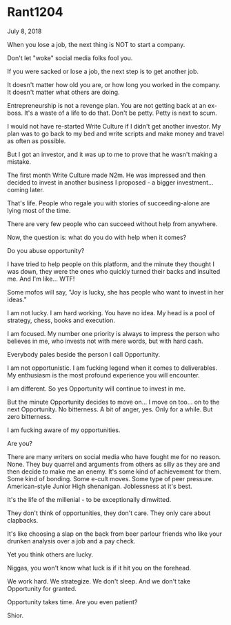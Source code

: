 # Rant1204


July 8, 2018

When you lose a job, the next thing is NOT to start a company.

Don't let "woke" social media folks fool you.

If you were sacked or lose a job, the next step is to get another job. 

It doesn't matter how old you are, or how long you worked in the company. It doesn't matter what others are doing.

Entrepreneurship is not a revenge plan. You are not getting back at an ex-boss. It's a waste of a life to do that. Don't be petty. Petty is next to scum.

I would not have re-started Write Culture if I didn't get another investor. My plan was to go back to my bed and write scripts and make money and travel as often as possible.

But I got an investor, and it was up to me to prove that he wasn't making a mistake.

The first month Write Culture made N2m. He was impressed and then decided to invest in another business I proposed - a bigger investment... coming later.

That's life. People who regale you with stories of succeeding-alone are lying most of the time.

There are very few people who can succeed without help from anywhere.

Now, the question is: what do you do with help when it comes?

Do you abuse opportunity?

I have tried to help people on this platform, and the minute they thought I was down, they were the ones who quickly turned their backs and insulted me. And I'm like... WTF!

Some mofos will say, "Joy is lucky, she has people who want to invest in her ideas."

I am not lucky. I am hard working. You have no idea. My head is a pool of strategy, chess, books and execution.

I am focused. My number one priority is always to impress the person who believes in me, who invests not with mere words, but with hard cash.

Everybody pales beside the person I call Opportunity.

I am not opportunistic. I am fucking legend when it comes to deliverables. My enthusiasm is the most profound experience you will encounter.

I am different. So yes Opportunity will continue to invest in me.

But the minute Opportunity decides to move on... I move on too... on to the next Opportunity. No bitterness. A bit of anger, yes. Only for a while. But zero bitterness.

I am fucking aware of my opportunities.

Are you?

There are many writers on social media who have fought me for no reason. None. They buy quarrel and arguments from others as silly as they are and then decide to make me an enemy. It's some kind of achievement for them. Some kind of bonding. Some e-cult moves. Some type of peer pressure. American-style Junior High shenanigan. Joblessness at it's best.

It's the life of the millenial - to be exceptionally dimwitted. 

They don't think of opportunities, they don't care. They only care about clapbacks.

It's like choosing a slap on the back from beer parlour friends who like your drunken analysis over a job and a pay check.

Yet you think others are lucky.

Niggas, you won't know what luck is if it hit you on the forehead.

We work hard. We strategize. We don't sleep. And we don't take Opportunity for granted.

Opportunity takes time. Are you even patient?

Shior.